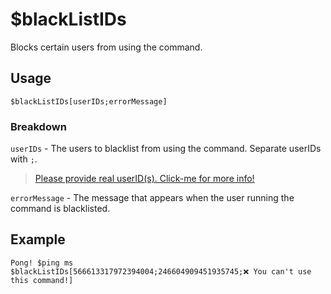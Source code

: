 # $blackListIDs
Blocks certain users from using the command.

## Usage
```
$blackListIDs[userIDs;errorMessage]
```

### Breakdown
`userIDs` - The users to blacklist from using the command. Separate userIDs with `;`.

> [Please provide real userID(s). Click-me for more info!](https://support.discord.com/hc/en-us/articles/206346498-Where-can-I-find-my-User-Server-Message-ID-)

`errorMessage` - The message that appears when the user running the command is blacklisted.

## Example
```
Pong! $ping ms
$blackListIDs[566613317972394004;246604909451935745;❌ You can't use this command!]
```
